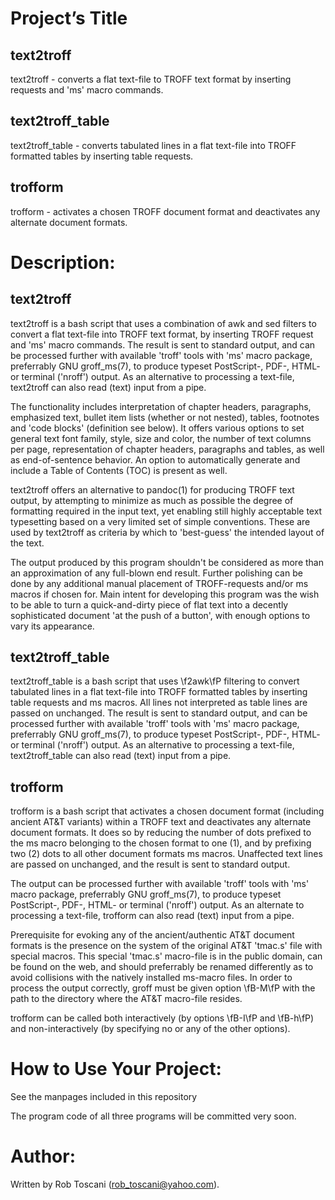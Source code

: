 # Project’s Title

## text2troff
text2troff - converts a flat text-file to TROFF text format by inserting requests and 'ms' macro commands.

## text2troff_table
text2troff_table - converts tabulated lines in a flat text-file into TROFF formatted tables by inserting table requests.

## trofform
trofform - activates a chosen TROFF document format and deactivates any alternate document formats.

# Description:

## text2troff
text2troff is a bash script that uses a combination of awk and sed filters
to convert a flat text-file into TROFF text format, by inserting TROFF request and 'ms' macro commands.
The result is sent to standard output,
and can be processed further with available 'troff' tools with 'ms' macro package, preferrably GNU groff_ms(7),
to produce typeset PostScript-, PDF-, HTML- or terminal ('nroff') output.
As an alternative to processing a text-file, text2troff can also read (text) input from a pipe.

The functionality includes interpretation of
chapter headers,
paragraphs,
emphasized text,
bullet item lists (whether or not nested),
tables,
footnotes and
'code blocks' (definition see below).
It offers various options to set general text font family, style, size and color,
the number of text columns per page, representation of chapter headers, paragraphs and tables,
as well as end-of-sentence behavior.
An option to automatically generate and include a Table of Contents (TOC) is present as well.

text2troff offers an alternative to pandoc(1) for producing TROFF text output,
by attempting to minimize as much as possible the degree of formatting required in the input text,
yet enabling still highly acceptable text typesetting based on a very limited set of simple conventions.
These are used by text2troff as criteria by which to 'best-guess' the intended layout of the text.

The output produced by this program shouldn't be considered as more than an approximation of any full-blown end result.
Further polishing can be done by any additional manual placement of TROFF-requests and/or ms macros if chosen for. 
Main intent for developing this program was the wish to be able to turn a quick-and-dirty piece of flat
text into a decently sophisticated document 'at the push of a button',
with enough options to vary its appearance.

## text2troff_table
text2troff_table is a bash script that uses \f2awk\fP filtering to convert tabulated lines
in a flat text-file into TROFF formatted tables by inserting table requests and ms macros.
All lines not interpreted as table lines are passed on unchanged.
The result is sent to standard output,
and can be processed further with available 'troff' tools with 'ms' macro package, preferrably GNU groff_ms(7),
to produce typeset PostScript-, PDF-, HTML- or terminal ('nroff') output.
As an alternative to processing a text-file, text2troff_table can also read (text) input from a pipe. 

## trofform
trofform is a bash script that activates a chosen document format (including ancient AT&T variants) within a TROFF text
and deactivates any alternate document formats.
It does so by reducing the number of dots prefixed to the ms macro belonging to the chosen format to one (1),
and by prefixing two (2) dots to all other document formats ms macros.
Unaffected text lines are passed on unchanged, and the result is sent to standard output.

The output can be processed further with available 'troff' tools with 'ms' macro package, preferrably GNU groff_ms(7),
to produce typeset PostScript-, PDF-, HTML- or terminal ('nroff') output.
As an alternate to processing a text-file, trofform can also read (text) input from a pipe.

Prerequisite for evoking any of the ancient/authentic AT&T document formats is the presence on the system of the original AT&T 'tmac.s' file
with special macros.
This special 'tmac.s' macro-file is in the public domain,
can be found on the web,
and should preferrably be renamed differently as to avoid collisions with the natively installed ms-macro files.
In order to process the output correctly,
groff must be given option \fB-M\fP with the path to the directory where the AT&T macro-file resides.

trofform can be called both interactively (by options \fB-I\fP and \fB-h\fP) and non-interactively (by specifying no or any of the other options).

# How to Use Your Project:
See the manpages included in this repository

The program code of all three programs will be committed very soon.

# Author:
Written by Rob Toscani (rob_toscani@yahoo.com).

